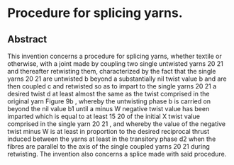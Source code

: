 # Procedure for splicing yarns.

## Abstract
This invention concerns a procedure for splicing yarns, whether textile or otherwise, with a joint made by coupling two single untwisted yarns 20 21 and thereafter retwisting them, characterized by the fact that the single yarns 20 21 are untwisted b beyond a substantially nil twist value b and are then coupled c and retwisted so as to impart to the single yarns 20 21 a desired twist d at least almost the same as the twist comprised in the original yarn Figure 9b , whereby the untwisting phase b is carried on beyond the nil value b1 until a minus W negative twist value has been imparted which is equal to at least 15 20 of the initial X twist value comprised in the single yarn 20 21 , and whereby the value of the negative twist minus W is at least in proportion to the desired reciprocal thrust induced between the yarns at least in the transitory phase d2 when the fibres are parallel to the axis of the single coupled yarns 20 21 during retwisting. The invention also concerns a splice made with said procedure.